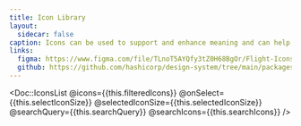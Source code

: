 ```yaml
---
title: Icon Library
layout:
  sidecar: false
caption: Icons can be used to support and enhance meaning and can help call out information.
links:
  figma: https://www.figma.com/file/TLnoT5AYQfy3tZ0H68BgOr/Flight-Icons?node-id=164%3A0
  github: https://github.com/hashicorp/design-system/tree/main/packages/flight-icons
---
```


<Doc::IconsList
  @icons={{this.filteredIcons}}
  @onSelect={{this.selectIconSize}}
  @selectedIconSize={{this.selectedIconSize}}
  @searchQuery={{this.searchQuery}}
  @searchIcons={{this.searchIcons}}
/>